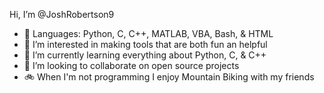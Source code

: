 Hi, I’m @JoshRobertson9
- 👋 Languages: Python, C, C++, MATLAB, VBA, Bash, & HTML
- 👀 I’m interested in making tools that are both fun an helpful
- 🌱 I’m currently learning everything about Python, C, & C++
- 💞️ I’m looking to collaborate on open source projects
- 🚲 When I'm not programming I enjoy Mountain Biking with my friends 

<!---
JoshRobertson9/JoshRobertson9 is a ✨ special ✨ repository because its `README.md` (this file) appears on your GitHub profile.
You can click the Preview link to take a look at your changes.
--->
